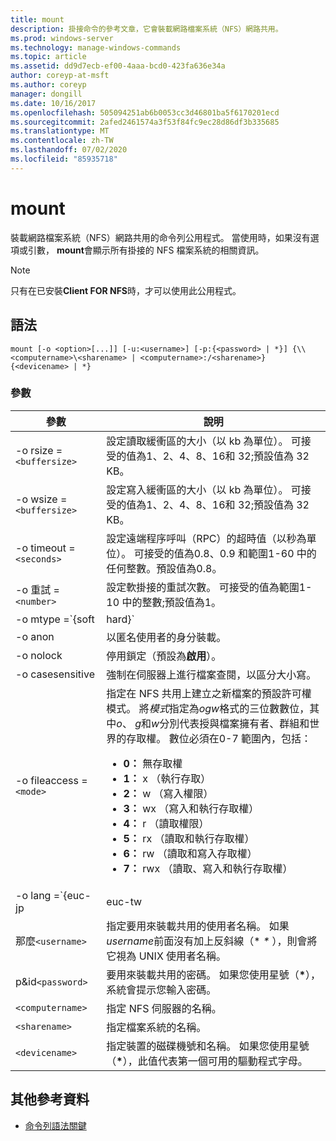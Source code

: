 ```yaml
---
title: mount
description: 掛接命令的參考文章，它會裝載網路檔案系統（NFS）網路共用。
ms.prod: windows-server
ms.technology: manage-windows-commands
ms.topic: article
ms.assetid: dd9d7ecb-ef00-4aaa-bcd0-423fa636e34a
author: coreyp-at-msft
ms.author: coreyp
manager: dongill
ms.date: 10/16/2017
ms.openlocfilehash: 505094251ab6b0053cc3d46801ba5f6170201ecd
ms.sourcegitcommit: 2afed2461574a3f53f84fc9ec28d86df3b335685
ms.translationtype: MT
ms.contentlocale: zh-TW
ms.lasthandoff: 07/02/2020
ms.locfileid: "85935718"
---
```

# <a name="mount"></a>mount

裝載網路檔案系統（NFS）網路共用的命令列公用程式。 當使用時，如果沒有選項或引數， **mount**會顯示所有掛接的 NFS 檔案系統的相關資訊。

> [!NOTE]
> 只有在已安裝**Client FOR NFS**時，才可以使用此公用程式。

## <a name="syntax"></a>語法

```
mount [-o <option>[...]] [-u:<username>] [-p:{<password> | *}] {\\<computername>\<sharename> | <computername>:/<sharename>} {<devicename> | *}
```

### <a name="parameters"></a>參數

| 參數  | 說明 |
| ---------- | ----------- |
| -o rsize =`<buffersize>` | 設定讀取緩衝區的大小（以 kb 為單位）。 可接受的值為1、2、4、8、16和 32;預設值為 32 KB。 |
| -o wsize =`<buffersize>` | 設定寫入緩衝區的大小（以 kb 為單位）。 可接受的值為1、2、4、8、16和 32;預設值為 32 KB。 |
| -o timeout =`<seconds>` | 設定遠端程序呼叫（RPC）的超時值（以秒為單位）。 可接受的值為0.8、0.9 和範圍1-60 中的任何整數。預設值為0.8。 |
| -o 重試 =`<number>` | 設定軟掛接的重試次數。 可接受的值為範圍1-10 中的整數;預設值為1。 |
| -o mtype =`{soft|hard}` | 設定 NFS 共用的掛接類型。 根據預設，Windows 會使用軟掛接。 當有連線問題時，軟掛接的時間更輕鬆;不過，若要減少 NFS 伺服器重新開機期間的 i/o 中斷，建議使用硬掛接。|
| -o anon | 以匿名使用者的身分裝載。 |
| -o nolock | 停用鎖定（預設為**啟用**）。 |
| -o casesensitive | 強制在伺服器上進行檔案查閱，以區分大小寫。 |
| -o fileaccess =`<mode>` | 指定在 NFS 共用上建立之新檔案的預設許可權模式。 將*模式*指定為*ogw*格式的三位數數位，其中*o*、 *g*和*w*分別代表授與檔案擁有者、群組和世界的存取權。 數位必須在0-7 範圍內，包括：<ul><li>**0：** 無存取權</li><li>**1：** x （執行存取）</li><li>**2：** w （寫入權限）</li><li>**3：** wx （寫入和執行存取權）</li><li>**4：** r （讀取權限）</li><li>**5：** rx （讀取和執行存取權）</li><li>**6：** rw （讀取和寫入存取權）</li><li>**7：** rwx （讀取、寫入和執行存取權）</li></ul> |
| -o lang =`{euc-jp|euc-tw|euc-kr|shift-jis|Big5|Ksc5601|Gb2312-80|Ansi)` | 指定要在 NFS 共用上設定的語言編碼。 您只能在共用上使用一種語言。 此值可以包含下列任何值：<ul><li>**euc-jp：** 日語</li><li>**euc-幼圓：** 中文</li><li>**euc-kr：** 朝鮮語</li><li>**shift-jis：** 日語</li><li>**Big5：** 中文</li><li>**Ksc5601：** 朝鮮語</li><li>**Gb2312-80：** 簡體中文</li><li>**Ansi：** ANSI 編碼</li></ul> |
| 那麼`<username>` | 指定要用來裝載共用的使用者名稱。 如果*username*前面沒有加上反斜線（* *\** ），則會將它視為 UNIX 使用者名稱。 |
| p&id`<password>` | 要用來裝載共用的密碼。 如果您使用星號（**&#42;**），系統會提示您輸入密碼。 |
| `<computername>` | 指定 NFS 伺服器的名稱。 |
| `<sharename>` | 指定檔案系統的名稱。 |
| `<devicename>` | 指定裝置的磁碟機號和名稱。 如果您使用星號（**&#42;**），此值代表第一個可用的驅動程式字母。 |

## <a name="additional-references"></a>其他參考資料

- [命令列語法關鍵](command-line-syntax-key.md)
